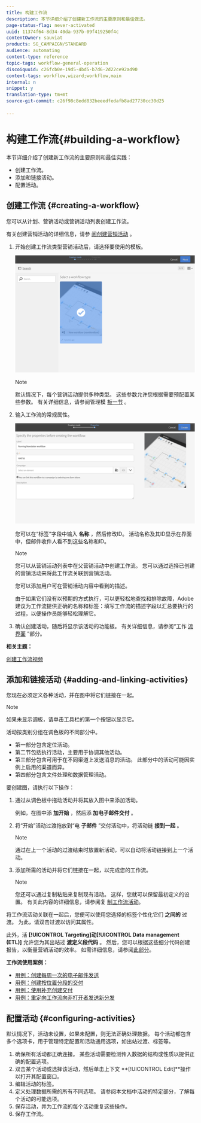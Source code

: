 ```yaml
---
title: 构建工作流
description: 本节详细介绍了创建新工作流的主要原则和最佳做法。
page-status-flag: never-activated
uuid: 11374f64-8d34-40da-937b-09f419250f4c
contentOwner: sauviat
products: SG_CAMPAIGN/STANDARD
audience: automating
content-type: reference
topic-tags: workflow-general-operation
discoiquuid: c26fcb0e-19d5-4bd5-b7d6-2d22ce92ad90
context-tags: workflow,wizard;workflow,main
internal: n
snippet: y
translation-type: tm+mt
source-git-commit: c26f98c8edd832beeedfedafb8ad27730cc30d25

---
```



# 构建工作流{#building-a-workflow}

本节详细介绍了创建新工作流的主要原则和最佳实践：

* 创建工作流。
* 添加和链接活动。
* 配置活动。

## 创建工作流 {#creating-a-workflow}

您可以从计划、营销活动或营销活动列表创建工作流。

有关创建营销活动的详细信息，请参 [阅创建营销活动](../../start/using/marketing-activities.md#creating-a-marketing-activity) 。

1. 开始创建工作流类型营销活动后，请选择要使用的模板。

   ![](assets/workflow_creation_1.png)

   >[!NOTE]
   >
   >默认情况下，每个营销活动提供多种类型。 这些参数允许您根据需要预配置某些参数。 有关详细信息，请参阅管理模 [板一节](../../start/using/marketing-activity-templates.md) 。

1. 输入工作流的常规属性。

   ![](assets/workflow_creation_2.png)

   您可以在“标签”字段中输入 **名称** ，然后修改ID。 活动名称及其ID显示在界面中，但邮件收件人看不到这些名称和ID。

   >[!NOTE]
   >
   >您可以从营销活动列表中在父营销活动中创建工作流。 您可以通过选择已创建的营销活动来将此工作流关联到营销活动。

   您可以添加用户可在营销活动内容中看到的描述。

   由于如果它们没有以预期的方式执行，可以更轻松地查找和排除故障，Adobe建议为工作流提供正确的名称和标签：填写工作流的描述字段以汇总要执行的过程，以便操作员能够轻松理解它。

1. 确认创建活动，随后将显示该活动的功能板。 有关详细信息，请参阅“工作 [流界面](../../automating/using/workflow-interface.md) ”部分。

**相关主题：**

[创建工作流视频](https://helpx.adobe.com/campaign/kt/acs/using/acs-create-workflow-feature-video-use.html)

## 添加和链接活动 {#adding-and-linking-activities}

您现在必须定义各种活动，并在图中将它们链接在一起。

>[!NOTE]
>
>如果未显示调板，请单击工具栏的第一个按钮以显示它。

活动按类别分组在调色板的不同部分中。

* 第一部分包含定位活动。
* 第二节包括执行活动，主要用于协调其他活动。
* 第三部分包含可用于在不同渠道上发送消息的活动。 此部分中的活动可能因实例上启用的渠道而异。
* 第四部分包含文件处理和数据管理活动。

要创建图，请执行以下操作：

1. 通过从调色板中拖动活动并将其放入图中来添加活动。

   例如，在图中添 **加开始** ，然后添 **加电子邮件交付** 。

1. 将“开始”活动过渡拖放到“电 **子邮件** ”交付活动中，将活动链 **接到一起** 。

   >[!NOTE]
   >
   >通过在上一个活动的过渡结束时放置新活动，可以自动将活动链接到上一个活动。

1. 添加所需的活动并将它们链接在一起，以完成您的工作流。

   >[!NOTE]
   >
   >您还可以通过复制粘贴来复制现有活动。 这样，您就可以保留最初定义的设置。 有关此内容的详细信息，请参阅复 [制工作流活动](../../automating/using/workflow-interface.md#duplicating-workflow-activities)。

将工作流活动关联在一起后，您便可以使用您选择的标签个性化它们 **之间的** 过渡。 为此，请双击过渡以访问其属性。

此外，活 **[!UICONTROL Targeting]**动**[!UICONTROL Data management (ETL)]** 允许您为其出站过 **渡定义段代码** 。 然后，您可以根据这些细分代码创建报告，以衡量营销活动的效率。 如需详细信息，请参阅[此部分](../../reporting/using/creating-a-report-workflow-segment.md)。

**工作流使用案例：**

* [用例：创建每周一次的电子邮件发送](../../automating/using/workflow-weekly-offer.md)
* [用例：创建按位置分段的交付](../../automating/using/workflow-segmentation-location.md)
* [用例：使用补充创建交付](../../automating/using/workflow-created-query-with-complement.md)
* [用例：重定向工作流向非打开者发送新分发](../../automating/using/workflow-cross-channel-retargeting.md)

## 配置活动 {#configuring-activities}

默认情况下，活动未设置，如果未配置，则无法正确处理数据。 每个活动都包含多个选项卡，用于管理特定配置和活动通用选项，如出站过渡、标签等。

1. 确保所有活动都正确连接。 某些活动需要检测传入数据的结构或性质以提供正确的配置选项。
1. 双击某个活动或选择该活动，然后单击上下文 **[!UICONTROL Edit]**操作以打开其配置窗口。
1. 编辑活动的标签。
1. 定义处理数据所需的所有不同选项。 请参阅本文档中活动的特定部分，了解每个活动的可能选项。
1. 保存活动，并为工作流的每个活动重复这些操作。
1. 保存工作流。
